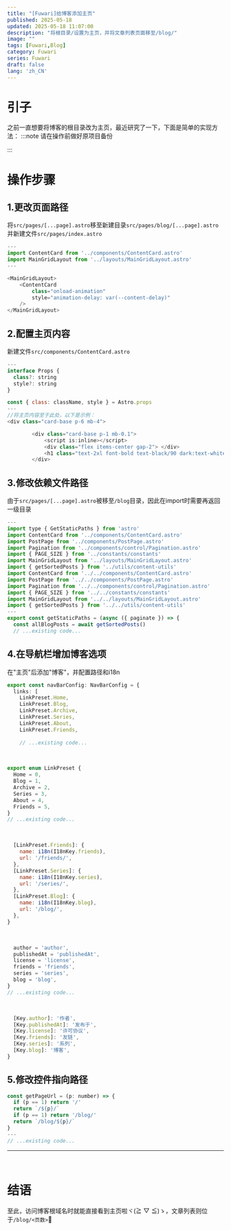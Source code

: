 ```yaml
---
title: "[Fuwari]给博客添加主页"
published: 2025-05-18
updated: 2025-05-18 11:07:00
description: "将根目录/设置为主页，并将文章列表页面移至/blog/"
image: ""
tags: [Fuwari,Blog]
category: Fuwari
series: Fuwari
draft: false
lang: 'zh_CN'
---
```


# 引子
之前一直想要将博客的根目录改为主页，最近研究了一下，下面是简单的实现方法：
:::note
请在操作前做好原项目备份

:::

# 操作步骤
## 1.更改页面路径
将`src/pages/[...page].astro`移至新建目录`src/pages/blog/[...page].astro`<br/>
并新建文件`src/pages/index.astro`

```js title="index.astro" ins={1-11}
---
import ContentCard from '../components/ContentCard.astro'
import MainGridLayout from '../layouts/MainGridLayout.astro'
---

<MainGridLayout>
    <ContentCard 
        class="onload-animation" 
        style="animation-delay: var(--content-delay)"
    />
</MainGridLayout>

```

## 2.配置主页内容
新建文件`src/components/ContentCard.astro`

```js title="ContentCard.astro" {9} ins={1-8,10-16}
---
interface Props {
  class?: string
  style?: string
}

const { class: className, style } = Astro.props
---
//将主页内容至于此处，以下是示例：
<div class="card-base p-6 mb-4">

        <div class="card-base p-1 mb-0.1">
            <script is:inline></script>
            <div class="flex items-center gap-2"> </div>
            <h1 class="text-2xl font-bold text-black/90 dark:text-white/90">Welcome to my blog,👋</h1>
        </div>

```

## 3.修改依赖文件路径

由于`src/pages/[...page].astro`被移至`/blog`目录，因此在import时需要再返回一级目录
```js title="src/pages/[...page].astro" ins={9-14} del={3-8}
---
import type { GetStaticPaths } from 'astro'
import ContentCard from '../components/ContentCard.astro'
import PostPage from '../components/PostPage.astro'
import Pagination from '../components/control/Pagination.astro'
import { PAGE_SIZE } from '../constants/constants'
import MainGridLayout from '../layouts/MainGridLayout.astro'
import { getSortedPosts } from '../utils/content-utils'
import ContentCard from '../../components/ContentCard.astro'
import PostPage from '../../components/PostPage.astro'
import Pagination from '../../components/control/Pagination.astro'
import { PAGE_SIZE } from '../../constants/constants'
import MainGridLayout from '../../layouts/MainGridLayout.astro'
import { getSortedPosts } from '../../utils/content-utils'
---
export const getStaticPaths = (async ({ paginate }) => {
  const allBlogPosts = await getSortedPosts()
  // ...existing code...
```

## 4.在导航栏增加博客选项
在"主页"后添加"博客"，并配置路径和i18n
```typescript title="src/config.ts" startLineNumber=41 ins={4}
export const navBarConfig: NavBarConfig = {
  links: [
    LinkPreset.Home,
    LinkPreset.Blog,
    LinkPreset.Archive,
    LinkPreset.Series,
    LinkPreset.About,
    LinkPreset.Friends,
 
    // ...existing code...
```
<br/>

```js title="src/types/config.ts" startLineNumber=38 ins={3} "2" "3" "4" "5"
export enum LinkPreset {
  Home = 0,
  Blog = 1,
  Archive = 2,
  Series = 3,
  About = 4,
  Friends = 5,
}
// ...existing code...
```
<br/>

```js title="src/constants/link-presets.ts" startLineNumber=18 ins={9-12}
  [LinkPreset.Friends]: {
    name: i18n(I18nKey.friends),
    url: '/friends/',
  },
  [LinkPreset.Series]: {
    name: i18n(I18nKey.series),
    url: '/series/',
  },
  [LinkPreset.Blog]: {
    name: i18n(I18nKey.blog),
    url: '/blog/',
  },
}
```
<br/>

```js title="src/i18n/i18nKey.ts" startLineNumber=32 ins={6}
  author = 'author',
  publishedAt = 'publishedAt',
  license = 'license',
  friends = 'friends',
  series = 'series',
  blog = 'blog',
}
// ...existing code...
```
<br/>

```js title="src/i18n/languages/zh_CN.ts" startLineNumber=35 ins={6}
  [Key.author]: '作者',
  [Key.publishedAt]: '发布于',
  [Key.license]: '许可协议',
  [Key.friends]: '友链',
  [Key.series]: '系列',
  [Key.blog]: '博客',
}
```

## 5.修改控件指向路径

```js title="src/components/control/Pagination.astro" startLineNumber=47 ins={4-5} del={2-3} ins="blog/"
const getPageUrl = (p: number) => {
  if (p == 1) return '/'
  return `/${p}/`
  if (p == 1) return '/blog/'
  return `/blog/${p}/`
}
---
// ...existing code...
```
---
<br/>

# 结语
至此，访问博客根域名时就能直接看到主页啦ヾ(≧ ▽ ≦)ゝ，文章列表则位于`/blog/<页数>`🎉 

